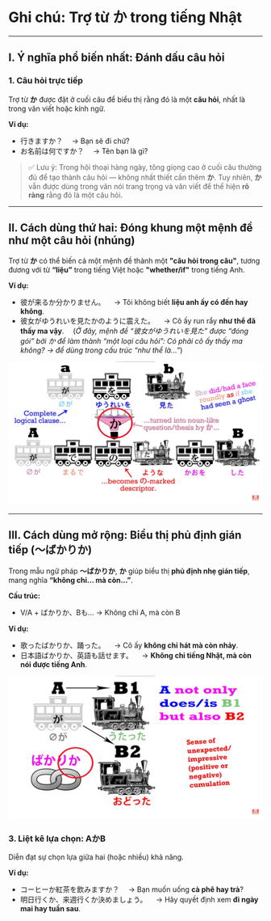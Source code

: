 # Ghi chú: Trợ từ **か** trong tiếng Nhật

---

## I. Ý nghĩa phổ biến nhất: **Đánh dấu câu hỏi**

### 1. Câu hỏi trực tiếp

Trợ từ **か** được đặt ở cuối câu để biểu thị rằng đó là một **câu hỏi**, nhất là trong văn viết hoặc kính ngữ.

**Ví dụ:**

* 行きますか？
  　→ Bạn sẽ đi chứ?
* お名前は何ですか？
  　→ Tên bạn là gì?

> ✅ Lưu ý: Trong hội thoại hàng ngày, tông giọng cao ở cuối câu thường đủ để tạo thành câu hỏi — không nhất thiết cần thêm **か**.
> Tuy nhiên, **か** vẫn được dùng trong văn nói trang trọng và văn viết để thể hiện **rõ ràng** rằng đó là một câu hỏi.

---

## II. Cách dùng thứ hai: **Đóng khung một mệnh đề như một câu hỏi (nhúng)**

Trợ từ **か** có thể biến cả một mệnh đề thành một **"câu hỏi trong câu"**, tương đương với từ **“liệu”** trong tiếng Việt hoặc **"whether/if"** trong tiếng Anh.

**Ví dụ:**

* 彼が来るか分かりません。
  　→ Tôi không biết **liệu anh ấy có đến hay không**.
* 彼女がゆうれいを見たかのように震えた。
  　→ Cô ấy run rẩy **như thể đã thấy ma vậy**.
  　(*Ở đây, mệnh đề “彼女がゆうれいを見た” được “đóng gói” bởi か để làm thành “một loại câu hỏi”: Có phải cô ấy thấy ma không? → để dùng trong cấu trúc “như thể là…”*)

![Pasted image 20250603110025.png](img/Pasted%20image%2020250603110025.png)

---

## III. Cách dùng mở rộng: **Biểu thị phủ định gián tiếp (～ばかりか)**

Trong mẫu ngữ pháp **～ばかりか**, **か** giúp biểu thị **phủ định nhẹ gián tiếp**, mang nghĩa **“không chỉ... mà còn...”**.

**Cấu trúc:**

* V/A + ばかりか、Bも...
  → Không chỉ A, mà còn B

**Ví dụ:**

* 歌ったばかりか、踊った。
  　→ Cô ấy **không chỉ hát mà còn nhảy**.
* 日本語ばかりか、英語も話せます。
  　→ **Không chỉ tiếng Nhật, mà còn nói được tiếng Anh**.

![Pasted image 20250603112054.png](img/Pasted%20image%2020250603112054.png)
### 3. **Liệt kê lựa chọn: AかB**

Diễn đạt sự chọn lựa giữa hai (hoặc nhiều) khả năng.

**Ví dụ:**

* コーヒーか紅茶を飲みますか？
  　→ Bạn muốn uống **cà phê hay trà**?
* 明日行くか、来週行くか決めましょう。
  　→ Hãy quyết định xem **đi ngày mai hay tuần sau**.



